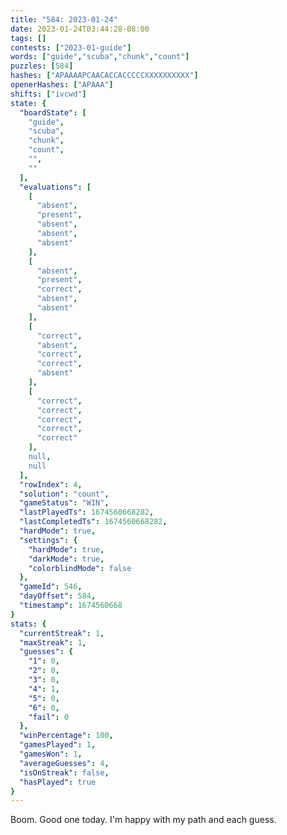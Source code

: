 ```yaml
---
title: "584: 2023-01-24"
date: 2023-01-24T03:44:28-08:00
tags: []
contests: ["2023-01-guide"]
words: ["guide","scuba","chunk","count"]
puzzles: [584]
hashes: ["APAAAAPCAACACCACCCCCXXXXXXXXXX"]
openerHashes: ["APAAA"]
shifts: ["ivcwd"]
state: {
  "boardState": [
    "guide",
    "scuba",
    "chunk",
    "count",
    "",
    ""
  ],
  "evaluations": [
    [
      "absent",
      "present",
      "absent",
      "absent",
      "absent"
    ],
    [
      "absent",
      "present",
      "correct",
      "absent",
      "absent"
    ],
    [
      "correct",
      "absent",
      "correct",
      "correct",
      "absent"
    ],
    [
      "correct",
      "correct",
      "correct",
      "correct",
      "correct"
    ],
    null,
    null
  ],
  "rowIndex": 4,
  "solution": "count",
  "gameStatus": "WIN",
  "lastPlayedTs": 1674560668282,
  "lastCompletedTs": 1674560668282,
  "hardMode": true,
  "settings": {
    "hardMode": true,
    "darkMode": true,
    "colorblindMode": false
  },
  "gameId": 546,
  "dayOffset": 584,
  "timestamp": 1674560668
}
stats: {
  "currentStreak": 1,
  "maxStreak": 1,
  "guesses": {
    "1": 0,
    "2": 0,
    "3": 0,
    "4": 1,
    "5": 0,
    "6": 0,
    "fail": 0
  },
  "winPercentage": 100,
  "gamesPlayed": 1,
  "gamesWon": 1,
  "averageGuesses": 4,
  "isOnStreak": false,
  "hasPlayed": true
}
---
```

<!-- more -->
Boom. Good one today. I'm happy with my path and each guess. 
